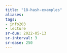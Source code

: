 ```yaml
---
title: "18-hash-examples"
aliases: 
tags: 
- info203
- lecture
sr-due: 2022-05-13
sr-interval: 3
sr-ease: 250
---
```


